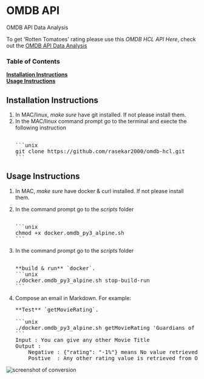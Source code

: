 # OMDB API
OMDB API Data Analysis


To get 'Rotten Tomatoes' rating please use this  *OMDB HCL API Here*, check out the [OMDB API Data Analysis](https://github.com/rasekar2000/omdb-hcl) 

### Table of Contents
**[Installation Instructions](#installation-instructions)**<br>
**[Usage Instructions](#usage-instructions)**<br>


## Installation Instructions

1. In MAC/linux, *make sure* have git installed. If not please install them. 
2. In the MAC/linux command prompt go to the terminal and execte the following instruction
   <pre>

   ```unix
   git clone https://github.com/rasekar2000/omdb-hcl.git
   ```
   </pre>

## Usage Instructions

1. In MAC, *make sure* have docker & curl installed. If not please install them. 
2. In the command prompt go to the *scripts* folder
   <pre>

   ```unix
   chmod +x docker.omdb_py3_alpine.sh
   ```
   </pre>
3. In the command prompt go to the *scripts* folder
   <pre>

   **build & run** `docker`.
   ```unix
   ./docker.omdb_py3_alpine.sh stop-build-run
   ```
   </pre>
4. Compose an email in Markdown. For example:

   <pre>
   **Test** `getMovieRating`.

   ```unix
   ./docker.omdb_py3_alpine.sh getMovieRating 'Guardians of the Galaxy Vol. 2'
   ```
   Input : You can give any other Movie Title
   Output : 
       Negative : {"rating": "-1%"} means No value retrieved from OMDB API
   	   Postive  : Any other rating value is retrieved from OMDB API
   </pre>

![screenshot of conversion](https://raw.github.com/rasekar2000/omdb-hcl/Install.Run.png)

